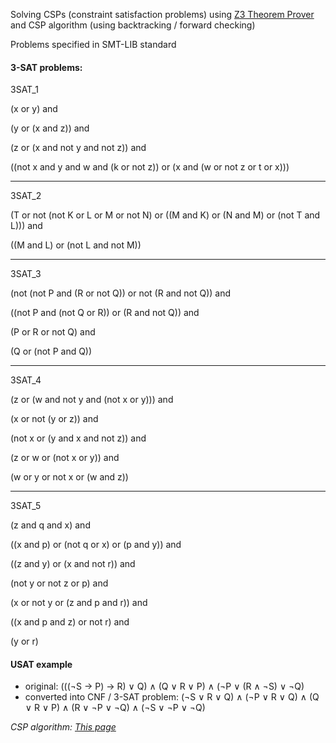 Solving CSPs (constraint satisfaction problems) using [Z3 Theorem Prover](https://github.com/Z3Prover/z3) and CSP algorithm (using backtracking / forward checking)

Problems specified in SMT-LIB standard

#### 3-SAT problems: 

3SAT_1

(x or y) and

(y or (x and z)) and

(z or (x and not y and not z)) and

((not x and y and w and (k or not z)) or (x and (w or not z or t or x)))

--------------------------

3SAT_2

(T or not (not K or L or M or not N) or ((M and K) or (N and M) or (not T and L))) and

((M and L) or (not L and not M))

--------------------------

3SAT_3

(not (not P and (R or not Q)) or not (R and not Q)) and

((not P and (not Q or R)) or (R and not Q)) and

(P or R or not Q) and

(Q or (not P and Q))

---------------------------

3SAT_4

(z or (w and not y and (not x or y))) and

(x or not (y or z)) and

(not x or (y and x and not z)) and

(z or w or (not x or y)) and

(w or y or not x or (w and z))

----------------------------

3SAT_5

(z and q and x) and

((x and p) or (not q or x) or (p and y)) and

((z and y) or (x and not r)) and

(not y or not z or p) and

(x or not y or (z and p and r)) and

((x and p and z) or not r) and

(y or r)

#### USAT example
- original: (((¬S → P) → R) ∨ Q) ∧ (Q ∨ R ∨ P) ∧ (¬P ∨ (R ∧ ¬S) ∨ ¬Q)
- converted into CNF / 3-SAT problem: (¬S ∨ R ∨ Q) ∧ (¬P ∨ R ∨ Q) ∧ (Q ∨ R ∨ P) ∧ (R ∨ ¬P ∨ ¬Q) ∧ (¬S ∨ ¬P ∨ ¬Q)


*CSP algorithm: [This page](https://github.com/szulcmaciej/CSP/blob/master/model.py)*
